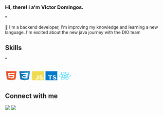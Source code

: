 ### Hi, there! i a'm Victor Domingos.
° 

🚀 I'm a backend developer, I'm improving my knowledge and learning a new language. I'm excited about the new java journey with the DIO team

##

## Skills
° 

<div style="display: inline_block"><br>
  
  <img align="center" alt="Fux-HTML" height="30" width="40" src="https://raw.githubusercontent.com/devicons/devicon/master/icons/html5/html5-original.svg">
  <img align="center" alt="Fux-CSS" height="30" width="40" src="https://raw.githubusercontent.com/devicons/devicon/master/icons/css3/css3-original.svg">
  <img align="center" alt="Fux-JS" height="30" width="40" src="https://raw.githubusercontent.com/devicons/devicon/master/icons/javascript/javascript-plain.svg">
  <img align="center" alt="Fux-TS" height="30" width="40" src="https://raw.githubusercontent.com/devicons/devicon/master/icons/typescript/typescript-plain.svg">
   <img align="center" alt="Fux-React" height="30" width="40" src="https://raw.githubusercontent.com/devicons/devicon/master/icons/react/react-original.svg">
  

</div>

#


## Connect with me

<div>
<a href = "mailto:vdomingos173@gmail.com"><img src="https://img.shields.io/badge/-Gmail-%23333?style=for-the-badge&logo=gmail&logoColor=white" target="_blank"></a>
<a href="https://www.linkedin.com/in/rafaella-ballerini-45875016a" target="_blank"><img src="https://img.shields.io/badge/-LinkedIn-%230077B5?style=for-the-badge&logo=linkedin&logoColor=white" target="_blank"></a> 



</div>
